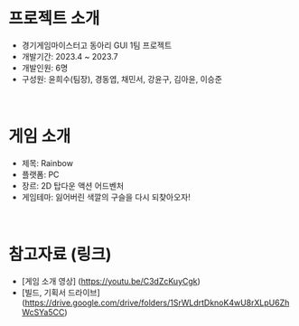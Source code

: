 # 프로젝트 소개
- 경기게임마이스터고 동아리 GUI 1팀 프로젝트
- 개발기간: 2023.4 ~ 2023.7
- 개발인원: 6명
- 구성원: 윤희수(팀장), 경동엽, 채민서, 강윤구, 김아윤, 이승준  
<br/>

# 게임 소개
- 제목: Rainbow
- 플랫폼: PC
- 장르: 2D 탑다운 액션 어드벤처
- 게임테마: 잃어버린 색깔의 구슬을 다시 되찾아오자!
<br/>

# 참고자료 (링크)
- [게임 소개 영상] (https://youtu.be/C3dZcKuyCgk)
- [빌드, 기획서 드라이브] (https://drive.google.com/drive/folders/1SrWLdrtDknoK4wU8rXLpU6ZhWcSYa5CC)
 
